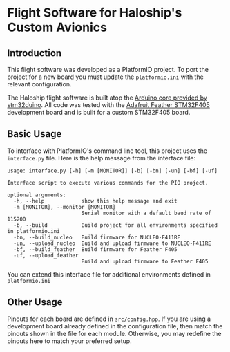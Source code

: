 # Flight Software for Haloship's Custom Avionics

## Introduction

This flight software was developed as a PlatformIO project. To port the project for a new board you must update the `platformio.ini` with the relevant configuration.

The Haloship flight software is built atop the [Arduino core provided by stm32duino](https://github.com/stm32duino/Arduino_Core_STM32). All code was tested with the [Adafruit Feather STM32F405](https://www.adafruit.com/product/4382) development board and is built for a custom STM32F405 board.

## Basic Usage

To interface with PlatformIO's command line tool, this project uses the `interface.py` file. Here is the help message from the interface file:

```
usage: interface.py [-h] [-m [MONITOR]] [-b] [-bn] [-un] [-bf] [-uf]

Interface script to execute various commands for the PIO project.

optional arguments:
  -h, --help            show this help message and exit
  -m [MONITOR], --monitor [MONITOR]
                        Serial monitor with a default baud rate of 115200
  -b, --build           Build project for all environments specified in platformio.ini
  -bn, --build_nucleo   Build firmware for NUCLEO-F411RE
  -un, --upload_nucleo  Build and upload firmware to NUCLEO-F411RE
  -bf, --build_feather  Build firmware for Feather F405
  -uf, --upload_feather
                        Build and upload firmware to Feather F405

```

You can extend this interface file for additional environments defined in `platformio.ini`

## Other Usage

Pinouts for each board are defined in `src/config.hpp`. If you are using a development board already defined in the configuration file, then match the pinouts shown in the file for each module. Otherwise, you may redefine the pinouts here to match your preferred setup.